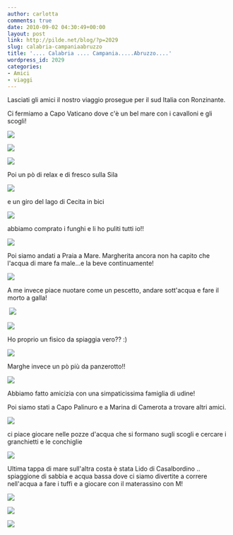 ```yaml
---
author: carlotta
comments: true
date: 2010-09-02 04:30:49+00:00
layout: post
link: http://pilde.net/blog/?p=2029
slug: calabria-campaniaabruzzo
title: '.... Calabria .... Campania.....Abruzzo....'
wordpress_id: 2029
categories:
- Amici
- viaggi
---
```


Lasciati gli amici il nostro viaggio prosegue per il sud Italia con Ronzinante.

Ci fermiamo a Capo Vaticano dove c'è un bel mare con i cavalloni e gli scogli!

![]({{baseurl}}/uploads/2010/08/capo_vaticano1.jpg)




![]({{baseurl}}/uploads/2010/08/capo_vaticano2.jpg)




![]({{baseurl}}/uploads/2010/08/capo_vaticano3.jpg)




Poi un pò di relax e di fresco sulla Sila

![]({{baseurl}}/uploads/2010/08/a_spasso_sila.jpg)




e un giro del lago di Cecita in bici

![]({{baseurl}}/uploads/2010/08/bici_sila.jpg)




abbiamo comprato i funghi e li ho puliti tutti io!!

![]({{baseurl}}/uploads/2010/08/sila_funghi.jpg)




Poi siamo andati a Praia a Mare. Margherita ancora non ha capito che l'acqua di mare fa male...e la beve continuamente!

![]({{baseurl}}/uploads/2010/08/praia.jpg)




A me invece piace nuotare come un pescetto, andare sott'acqua e fare il morto a galla!

 ![]({{baseurl}}/uploads/2010/08/sottacqua2.jpg)




![]({{baseurl}}/uploads/2010/08/morto_a_galla.jpg)




Ho proprio un fisico da spiaggia vero?? :)




![]({{baseurl}}/uploads/2010/09/mati_mare.jpg)




Marghe invece un pò più da panzerotto!!

![]({{baseurl}}/uploads/2010/09/panzerotto.jpg)




Abbiamo fatto amicizia con una simpaticissima famiglia di udine!

Poi siamo stati a Capo Palinuro e a Marina di Camerota a trovare altri amici.

![]({{baseurl}}/uploads/2010/08/capo_palinuro1.jpg)




ci piace giocare nelle pozze d'acqua che si formano sugli scogli e cercare i granchietti e le conchiglie

![]({{baseurl}}/uploads/2010/09/capo_palinuro2.jpg)




Ultima tappa di mare sull'altra costa è stata Lido di Casalbordino .. spiaggione di sabbia e acqua bassa dove ci siamo divertite a correre nell'acqua a fare i tuffi e a giocare con il materassino con M!

![]({{baseurl}}/uploads/2010/09/materassino_mati.jpg)




![]({{baseurl}}/uploads/2010/09/casalbordino.jpg)




![]({{baseurl}}/uploads/2010/09/materassino.jpg)



